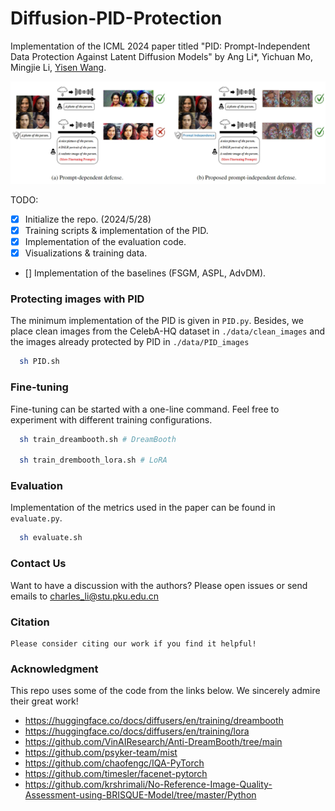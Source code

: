 # Diffusion-PID-Protection
Implementation of the ICML 2024 paper titled "PID: Prompt-Independent Data Protection Against Latent Diffusion Models" by Ang Li*, Yichuan Mo, Mingjie Li, [Yisen Wang](yisenwang.github.io).

<center>
  
  ![image](figure1.png)
</center>

TODO:
- [x] Initialize the repo. (2024/5/28)
- [x] Training scripts & implementation of the PID.
- [x] Implementation of the evaluation code.
- [x] Visualizations & training data.
- [] Implementation of the baselines (FSGM, ASPL, AdvDM).

### Protecting images with PID
The minimum implementation of the PID is given in ```PID.py```. Besides, we place clean images from the CelebA-HQ dataset in ```./data/clean_images``` and the images already protected by PID in ```./data/PID_images```
```sh
  sh PID.sh
```


### Fine-tuning
Fine-tuning can be started with a one-line command. Feel free to experiment with different training configurations.
```sh
  sh train_dreambooth.sh # DreamBooth

  sh train_drembooth_lora.sh # LoRA
```

### Evaluation
Implementation of the metrics used in the paper can be found in ```evaluate.py```.
```sh
  sh evaluate.sh
```

### Contact Us
Want to have a discussion with the authors? Please open issues or send emails to charles_li@stu.pku.edu.cn

### Citation
```
Please consider citing our work if you find it helpful!
```

### Acknowledgment
This repo uses some of the code from the links below. We sincerely admire their great work!
- https://huggingface.co/docs/diffusers/en/training/dreambooth
- https://huggingface.co/docs/diffusers/en/training/lora
- https://github.com/VinAIResearch/Anti-DreamBooth/tree/main
- https://github.com/psyker-team/mist
- https://github.com/chaofengc/IQA-PyTorch
- https://github.com/timesler/facenet-pytorch
- https://github.com/krshrimali/No-Reference-Image-Quality-Assessment-using-BRISQUE-Model/tree/master/Python
